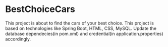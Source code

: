# BestChoiceCars
This project is about to find the cars of your best choice. This project is based on technologies like Spring Boot, HTML, CSS, MySQL.
Update the database dependecies(in pom.xml) and credential(in application.properties) accordingly.

